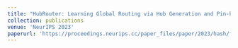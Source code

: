 ```yaml
---
title: "HubRouter: Learning Global Routing via Hub Generation and Pin-hub Connection"
collection: publications
venue: 'NeurIPS 2023'
paperurl: 'https://proceedings.neurips.cc/paper_files/paper/2023/hash/f7f98663c516fceb582354ee2d9d274d-Abstract-Conference.html'
---
```

